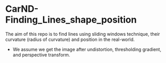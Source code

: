 # CarND-Finding_Lines_shape_position
The aim of this repo is to find lines using sliding windows technique, their curvature (radius of curvature) and position in the real-world. 
- We assume we get the image after undistortion, thresholding gradient, and perspective transform.
